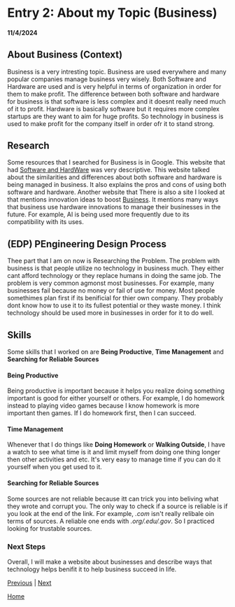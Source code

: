 # Entry 2: About my Topic (Business) 
#### 11/4/2024

## About Business (Context) 
Business is a very intresting topic. Business are used everywhere and many popular companies manage business very wisely. Both Software and Hardware are used and is very helpful in terms of organization in order for them to make profit. The difference between both software and hardware for business is that software is less complex and it doesnt really need much of it to profit. Hardware is basically software but it requires more complex startups are they want to aim for huge profits. So technology in business is used to make profit for the company itself in order ofr it to stand strong. 

## Research
Some resources that I searched for Business is in Google. This website that had [Software and HardWare](https://www.pjmconsult.com/index.php/2006/02/software-vs-hardware.html) was very descriptive. This website talked about the similarities and differences about both software and hardware is being managed in business. It also explains the pros and cons of using both software and hardware. Another website that There is also a site I looked at that mentions innovation ideas to boost [Business](https://www.ursaconsultants.com/blog/the-differences-between-hardware-and-software-businesses). It mentions many ways that business use hardware innovations to manage their businesses in the future. For example, AI is being used more frequently due to its compatibility with its uses. 

## (EDP) PEngineering Design Process
Thee part that I am on now is Researching the Problem. The problem with business is that people utilize no technology in business much. They either cant afford technology or they replace humans in doing the same job. The problem is very common agmonst most businesses. For example, many businesses fail because no money or fail of use for money. Most people somethimes plan first if its benificial for thier own company. They probably dont know how to use it to its fullest potential or they waste money. I think technology should be used more in businesses in order for it to do well. 

## Skills 
Some skills that I worked on are **Being Productive**, **Time Management** and **Searching for Reliable Sources**

#### Being Productive
Being productive is important because it helps you realize doing something important is good for either yourself or others. For example, I do homework instead to playing video games because I know homework is more important then games. If I do homework first, then I can succeed. 

#### Time Management
Whenever that  I do things like **Doing Homework** or **Walking Outside**, I have a watch to see what time is it and limit myself from doing one thing longer then other activities and etc. It's very easy to manage time if you can do it yourself when you get used to it. 

#### Searching for Reliable Sources
Some sources are not reliable because itt can trick you into beliving what they wrote and corrupt you. The only way to check if a source is reliable is if you look at the end of the link. For example, _.com_ isn't really relibale oin terms of sources. A reliable one ends with _.org/.edu/.gov_. So I practiced looking for trustable sources. 

### Next Steps 
Overall, I will make a website about businesses and describe ways that technology helps benifit it to help business succeed in life.

[Previous](entry01.md) | [Next](entry03.md)

[Home](../README.md)
